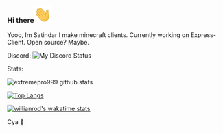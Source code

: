 ### Hi there<img src="https://github.com/Hot-Tutorials/Hot-Tutorials/blob/master/images/Hi.gif" width="40px" />

Yooo,
Im Satindar I make minecraft clients. Currently working on Express-Client. Open source? Maybe. 

Discord: 
![My Discord Status](https://discord.c99.nl/widget/theme-4/713254655999868931.png )


Stats:

![extremepro999 github stats](https://github-readme-stats.vercel.app/api?username=Satindar31&show_icons=true&title_color=f82371&icon_color=f8ca23&text_color=ffffff&bg_color=000000&border_color=ffffff)

[![Top Langs](https://github-readme-stats.vercel.app/api/top-langs/?username=Satindar31)](https://github.com/anuraghazra/github-readme-stats)

[![willianrod's wakatime stats](https://github-readme-stats.vercel.app/api/wakatime?username=DebugDotLog)](https://github.com/anuraghazra/github-readme-stats)




Cya 👋

